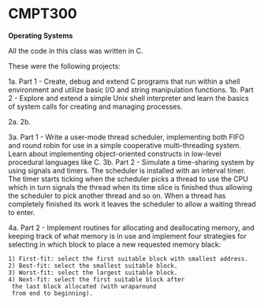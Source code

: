 # CMPT300
**Operating Systems**

All the code in this class was written in C.

These were the following projects:

1a. Part 1 - Create,  debug and extend C programs that run within a shell environment and utilize basic I/O and string manipulation functions.
1b. Part 2 - Explore and extend a simple Unix shell interpreter and learn the basics of system calls for creating and managing processes.

2a.
2b.

3a. Part 1 - Write a user-mode thread scheduler, implementing both FIFO and round robin for use in a simple cooperative multi-threading system. Learn about implementing object-oriented constructs in low-level procedural languages like C.
3b. Part 2 - Simulate a time-sharing system by using signals and timers. The scheduler is installed with an interval timer. The timer starts ticking when the scheduler picks a thread to use the CPU which in turn signals the thread when its time slice is finished thus allowing the scheduler to pick another thread and so on. When a thread has completely finished its work it leaves the scheduler to allow a waiting thread to enter.

4a. Part 2 - Implement routines for allocating and deallocating memory, and keeping track of
what memory is in use and implement four strategies for selecting in
which block to place a new requested memory black:

    1) First-fit: select the first suitable block with smallest address.
    2) Best-fit: select the smallest suitable block.
    3) Worst-fit: select the largest suitable block.
    4) Next-fit: select the first suitable block after
     the last block allocated (with wraparound
     from end to beginning).
